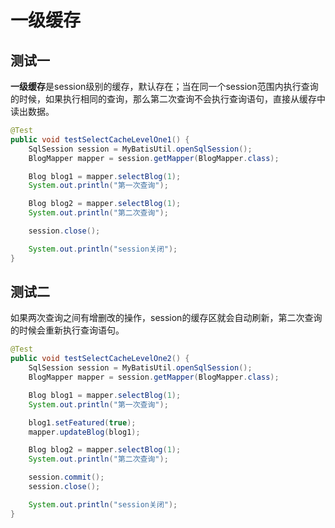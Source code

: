 # 一级缓存

## 测试一

**一级缓存**是session级别的缓存，默认存在；当在同一个session范围内执行查询的时候，如果执行相同的查询，那么第二次查询不会执行查询语句，直接从缓存中读出数据。

```java
@Test
public void testSelectCacheLevelOne1() {
    SqlSession session = MyBatisUtil.openSqlSession();
    BlogMapper mapper = session.getMapper(BlogMapper.class);

    Blog blog1 = mapper.selectBlog(1);
    System.out.println("第一次查询");

    Blog blog2 = mapper.selectBlog(1);
    System.out.println("第二次查询");

    session.close();

    System.out.println("session关闭");
}
```

## 测试二

如果两次查询之间有增删改的操作，session的缓存区就会自动刷新，第二次查询的时候会重新执行查询语句。

```java
@Test
public void testSelectCacheLevelOne2() {
    SqlSession session = MyBatisUtil.openSqlSession();
    BlogMapper mapper = session.getMapper(BlogMapper.class);

    Blog blog1 = mapper.selectBlog(1);
    System.out.println("第一次查询");

    blog1.setFeatured(true);
    mapper.updateBlog(blog1);

    Blog blog2 = mapper.selectBlog(1);
    System.out.println("第二次查询");

    session.commit();
    session.close();

    System.out.println("session关闭");
}
```